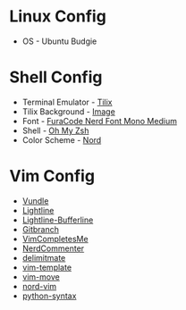 # Linux Config
  * OS - Ubuntu Budgie

# Shell Config
  * Terminal Emulator - [Tilix](https://github.com/gnunn1/tilix)
  * Tilix Background - [Image](tilixbck.png)
  * Font - [FuraCode Nerd Font Mono Medium](https://github.com/ryanoasis/nerd-fonts/tree/master/patched-fonts/FiraMono/Medium/complete)
  * Shell - [Oh My Zsh](https://ohmyz.sh/)
  * Color Scheme - [Nord](https://www.nordtheme.com/)

# Vim Config
  * [Vundle](https://github.com/VundleVim/Vundle.vim)
  * [Lightline](https://github.com/itchyny/lightline.vim)
  * [Lightline-Bufferline](https://github.com/mengelbrecht/lightline-bufferline)
  * [Gitbranch](https://github.com/itchyny/vim-gitbranch)
  * [VimCompletesMe](https://github.com/ackyshake/VimCompletesMe)
  * [NerdCommenter](https://github.com/preservim/nerdcommenter)
  * [delimitmate](https://github.com/raimondi/delimitmate)
  * [vim-template](https://github.com/aperezdc/vim-template)
  * [vim-move](https://github.com/matze/vim-move)
  * [nord-vim](https://github.com/arcticicestudio/nord-vim)
  * [python-syntax](https://github.com/vim-python/python-syntax)
